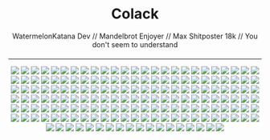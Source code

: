 <div style="text-align: center; margin: 20px 0;">
  <h1>Colack</h1>
  <p>WatermelonKatana Dev // Mandelbrot Enjoyer // Max Shitposter 18k // You don't seem to understand</p>
</div>

<hr>

<p align="center">
  <img src="https://img.shields.io/badge/-JavaScript-F7DF1E?style=flat-square&logo=javascript&logoColor=black">
  <img src="https://img.shields.io/badge/-TypeScript-3178C6?style=flat-square&logo=typescript&logoColor=white">
  <img src="https://img.shields.io/badge/-Python-3776AB?style=flat-square&logo=python&logoColor=white">
  <img src="https://img.shields.io/badge/-C-A8B9CC?style=flat-square&logo=c&logoColor=black">
  <img src="https://img.shields.io/badge/-C%2B%2B-00599C?style=flat-square&logo=cplusplus&logoColor=white">
  <img src="https://img.shields.io/badge/-Java-007396?style=flat-square&logo=java&logoColor=white">
  <img src="https://img.shields.io/badge/-Ruby-CC342D?style=flat-square&logo=ruby&logoColor=white">
  <img src="https://img.shields.io/badge/-Go-00ADD8?style=flat-square&logo=go&logoColor=white">
  <img src="https://img.shields.io/badge/-Rust-000000?style=flat-square&logo=rust&logoColor=white">
  <img src="https://img.shields.io/badge/-Kotlin-0095D5?style=flat-square&logo=kotlin&logoColor=white">
  <img src="https://img.shields.io/badge/-Swift-F05138?style=flat-square&logo=swift&logoColor=white">
  <img src="https://img.shields.io/badge/-PHP-777BB4?style=flat-square&logo=php&logoColor=white">
  <img src="https://img.shields.io/badge/-Perl-39457E?style=flat-square&logo=perl&logoColor=white">
  <img src="https://img.shields.io/badge/-Scala-DC322F?style=flat-square&logo=scala&logoColor=white">
  <img src="https://img.shields.io/badge/-Elixir-4B275F?style=flat-square&logo=elixir&logoColor=white">
  <img src="https://img.shields.io/badge/-Haskell-5D4F85?style=flat-square&logo=haskell&logoColor=white">
  <img src="https://img.shields.io/badge/-Lua-2C2D72?style=flat-square&logo=lua&logoColor=white">
  <img src="https://img.shields.io/badge/-R-276DC3?style=flat-square&logo=r&logoColor=white">
  <img src="https://img.shields.io/badge/-Dart-0175C2?style=flat-square&logo=dart&logoColor=white">
  <img src="https://img.shields.io/badge/-Julia-9558B2?style=flat-square&logo=julia&logoColor=white">
  <img src="https://img.shields.io/badge/-Git-F05032?style=flat-square&logo=git&logoColor=white">
  <img src="https://img.shields.io/badge/-GitHub-181717?style=flat-square&logo=github&logoColor=white">
  <img src="https://img.shields.io/badge/-GitLab-FCA121?style=flat-square&logo=gitlab&logoColor=white">
  <img src="https://img.shields.io/badge/-Bitbucket-0052CC?style=flat-square&logo=bitbucket&logoColor=white">
  <img src="https://img.shields.io/badge/-VS%20Code-007ACC?style=flat-square&logo=visualstudiocode&logoColor=white">
  <img src="https://img.shields.io/badge/-IntelliJ%20IDEA-000000?style=flat-square&logo=intellijidea&logoColor=white">
  <img src="https://img.shields.io/badge/-Neovim-57A143?style=flat-square&logo=neovim&logoColor=white">
  <img src="https://img.shields.io/badge/-Sublime%20Text-FF9800?style=flat-square&logo=sublimetext&logoColor=white">
  <img src="https://img.shields.io/badge/-Docker-2496ED?style=flat-square&logo=docker&logoColor=white">
  <img src="https://img.shields.io/badge/-Kubernetes-326CE5?style=flat-square&logo=kubernetes&logoColor=white">
  <img src="https://img.shields.io/badge/-Jenkins-D24939?style=flat-square&logo=jenkins&logoColor=white">
  <img src="https://img.shields.io/badge/-Ansible-EE0000?style=flat-square&logo=ansible&logoColor=white">
  <img src="https://img.shields.io/badge/-Terraform-623CE4?style=flat-square&logo=terraform&logoColor=white">
  <img src="https://img.shields.io/badge/-AWS-232F3E?style=flat-square&logo=amazonaws&logoColor=white">
  <img src="https://img.shields.io/badge/-Azure-0078D4?style=flat-square&logo=microsoftazure&logoColor=white">
  <img src="https://img.shields.io/badge/-Google%20Cloud-4285F4?style=flat-square&logo=googlecloud&logoColor=white">
  <img src="https://img.shields.io/badge/-Node.js-339933?style=flat-square&logo=nodedotjs&logoColor=white">
  <img src="https://img.shields.io/badge/-GraphQL-E10098?style=flat-square&logo=graphql&logoColor=white">
  <img src="https://img.shields.io/badge/-Swagger-85EA2D?style=flat-square&logo=swagger&logoColor=white">
  <img src="https://img.shields.io/badge/-Postman-FF6C37?style=flat-square&logo=postman&logoColor=white">
  <img src="https://img.shields.io/badge/-Insomnia-4000BF?style=flat-square&logo=insomnia&logoColor=white">
  <img src="https://img.shields.io/badge/-Mustache-000000?style=flat-square&logo=mustache&logoColor=white">
  <img src="https://img.shields.io/badge/-Sass-CC6699?style=flat-square&logo=sass&logoColor=white">
  <img src="https://img.shields.io/badge/-React.js-61DAFB?style=flat-square&logo=react&logoColor=black">
  <img src="https://img.shields.io/badge/-Angular-DD0031?style=flat-square&logo=angular&logoColor=white">
  <img src="https://img.shields.io/badge/-Jest-15C213?style=flat-square&logo=jest&logoColor=white">
  <img src="https://img.shields.io/badge/-Cypress-17202C?style=flat-square&logo=cypress&logoColor=white">
  <img src="https://img.shields.io/badge/-Mocha-8D6748?style=flat-square&logo=mocha&logoColor=white">
  <img src="https://img.shields.io/badge/-Chai-A30701?style=flat-square&logo=chai&logoColor=white">
  <img src="https://img.shields.io/badge/-Selenium-43B02A?style=flat-square&logo=selenium&logoColor=white">
  <img src="https://img.shields.io/badge/-MongoDB-47A248?style=flat-square&logo=mongodb&logoColor=white">
  <img src="https://img.shields.io/badge/-Redis-DC382D?style=flat-square&logo=redis&logoColor=white">
  <img src="https://img.shields.io/badge/-MySQL-4479A1?style=flat-square&logo=mysql&logoColor=white">
  <img src="https://img.shields.io/badge/-SQLite-003B57?style=flat-square&logo=sqlite&logoColor=white">
  <img src="https://img.shields.io/badge/-Oracle-F80000?style=flat-square&logo=oracle&logoColor=white">
  <img src="https://img.shields.io/badge/-Firebase-FFCA28?style=flat-square&logo=firebase&logoColor=black">
  <img src="https://img.shields.io/badge/-Debian-A81D33?style=flat-square&logo=debian&logoColor=white">
  <img src="https://img.shields.io/badge/-Arch%20Linux-1793D1?style=flat-square&logo=archlinux&logoColor=white">
  <img src="https://img.shields.io/badge/-Garuda%20Linux-00B1D1?style=flat-square&logo=garudalinux&logoColor=white">
  <img src="https://img.shields.io/badge/-Fedora-294172?style=flat-square&logo=fedora&logoColor=white">
  <img src="https://img.shields.io/badge/-Ubuntu-E95420?style=flat-square&logo=ubuntu&logoColor=white">
  <img src="https://img.shields.io/badge/-Kali%20Linux-557C94?style=flat-square&logo=kalilinux&logoColor=white">
  <img src="https://img.shields.io/badge/-Fortran-734F96?style=flat-square&logo=fortran&logoColor=white">
  <img src="https://img.shields.io/badge/-MATLAB-0076A8?style=flat-square&logo=mathworks&logoColor=white">
  <img src="https://img.shields.io/badge/-Shell%20Script-5391FE?style=flat-square&logo=gnubash&logoColor=white">
  <img src="https://img.shields.io/badge/-Pascal-E3F171?style=flat-square&logo=delphi&logoColor=black">
  <img src="https://img.shields.io/badge/-COBOL-3A3A3A?style=flat-square&logo=cobol&logoColor=white">
  <img src="https://img.shields.io/badge/-Vue.js-4FC08D?style=flat-square&logo=vue.js&logoColor=white">
  <img src="https://img.shields.io/badge/-Svelte-FF3E00?style=flat-square&logo=svelte&logoColor=white">
  <img src="https://img.shields.io/badge/-Next.js-000000?style=flat-square&logo=next.js&logoColor=white">
  <img src="https://img.shields.io/badge/-Nuxt.js-00C58E?style=flat-square&logo=nuxt.js&logoColor=white">
  <img src="https://img.shields.io/badge/-Tailwind%20CSS-06B6D4?style=flat-square&logo=tailwindcss&logoColor=white">
  <img src="https://img.shields.io/badge/-Bootstrap-7952B3?style=flat-square&logo=bootstrap&logoColor=white">
  <img src="https://img.shields.io/badge/-Nginx-009639?style=flat-square&logo=nginx&logoColor=white">
  <img src="https://img.shields.io/badge/-Apache-D22128?style=flat-square&logo=apache&logoColor=white">
  <img src="https://img.shields.io/badge/-Grafana-F46800?style=flat-square&logo=grafana&logoColor=white">
  <img src="https://img.shields.io/badge/-Prometheus-E6522C?style=flat-square&logo=prometheus&logoColor=white">
  <img src="https://img.shields.io/badge/-RabbitMQ-FF6600?style=flat-square&logo=rabbitmq&logoColor=white">
  <img src="https://img.shields.io/badge/-Puppet-FFAE1A?style=flat-square&logo=puppet&logoColor=white">
  <img src="https://img.shields.io/badge/-Vagrant-1563FF?style=flat-square&logo=vagrant&logoColor=white">
  <img src="https://img.shields.io/badge/-Zabbix-F05032?style=flat-square&logo=zabbix&logoColor=white">
  <img src="https://img.shields.io/badge/-CockroachDB-6933FF?style=flat-square&logo=cockroachlabs&logoColor=white">
  <img src="https://img.shields.io/badge/-InfluxDB-22ADF6?style=flat-square&logo=influxdb&logoColor=white">
  <img src="https://img.shields.io/badge/-Cassandra-1287B1?style=flat-square&logo=apachecassandra&logoColor=white">
  <img src="https://img.shields.io/badge/-Neo4j-008CC1?style=flat-square&logo=neo4j&logoColor=white">
  <img src="https://img.shields.io/badge/-FreeBSD-AB2B28?style=flat-square&logo=freebsd&logoColor=white">
  <img src="https://img.shields.io/badge/-Alpine%20Linux-0D597F?style=flat-square&logo=alpinelinux&logoColor=white">
  <img src="https://img.shields.io/badge/-Raspberry%20Pi-A22846?style=flat-square&logo=raspberrypi&logoColor=white">
  <img src="https://img.shields.io/badge/-Windows-0078D6?style=flat-square&logo=windows&logoColor=white">
  <img src="https://img.shields.io/badge/-MacOS-000000?style=flat-square&logo=apple&logoColor=white">
  <img src="https://img.shields.io/badge/-Figma-F24E1E?style=flat-square&logo=figma&logoColor=white">
  <img src="https://img.shields.io/badge/-AdobeXD-FF61F6?style=flat-square&logo=adobexd&logoColor=white">
  <img src="https://img.shields.io/badge/-Slack-4A154B?style=flat-square&logo=slack&logoColor=white">
  <img src="https://img.shields.io/badge/-Trello-0079BF?style=flat-square&logo=trello&logoColor=white">
  <img src="https://img.shields.io/badge/-Jira-0052CC?style=flat-square&logo=jira&logoColor=white">
  <img src="https://img.shields.io/badge/-Prolog-E61B23?style=flat-square&logo=prolog&logoColor=white">
  <img src="https://img.shields.io/badge/-Assembly-525252?style=flat-square&logo=assemblyscript&logoColor=white">
  <img src="https://img.shields.io/badge/-Erlang-A90533?style=flat-square&logo=erlang&logoColor=white">
  <img src="https://img.shields.io/badge/-Deno-000000?style=flat-square&logo=deno&logoColor=white">
  <img src="https://img.shields.io/badge/-Webpack-8DD6F9?style=flat-square&logo=webpack&logoColor=black">
  <img src="https://img.shields.io/badge/-MariaDB-003545?style=flat-square&logo=mariadb&logoColor=white">
  <img src="https://img.shields.io/badge/-Couchbase-EA2328?style=flat-square&logo=couchbase&logoColor=white">
  <img src="https://img.shields.io/badge/-ArangoDB-DDE072?style=flat-square&logo=arangodb&logoColor=black">
  <img src="https://img.shields.io/badge/-FaunaDB-3A1AB8?style=flat-square&logo=fauna&logoColor=white">
  <img src="https://img.shields.io/badge/-OpenStack-ED1944?style=flat-square&logo=openstack&logoColor=white">
  <img src="https://img.shields.io/badge/-DigitalOcean-0080FF?style=flat-square&logo=digitalocean&logoColor=white">
  <img src="https://img.shields.io/badge/-Heroku-430098?style=flat-square&logo=heroku&logoColor=white">
  <img src="https://img.shields.io/badge/-Netlify-00C7B7?style=flat-square&logo=netlify&logoColor=white">
  <img src="https://img.shields.io/badge/-Vercel-000000?style=flat-square&logo=vercel&logoColor=white">
  <img src="https://img.shields.io/badge/-Elastic%20Stack-005571?style=flat-square&logo=elasticstack&logoColor=white">
  <img src="https://img.shields.io/badge/-New%20Relic-008C99?style=flat-square&logo=newrelic&logoColor=white">
  <img src="https://img.shields.io/badge/-Datadog-632CA6?style=flat-square&logo=datadog&logoColor=white">
  <img src="https://img.shields.io/badge/-Canva-00C4CC?style=flat-square&logo=canva&logoColor=white">
  <img src="https://img.shields.io/badge/-Notion-000000?style=flat-square&logo=notion&logoColor=white">
  <img src="https://img.shields.io/badge/-Obsidian-483699?style=flat-square&logo=obsidian&logoColor=white">
  <img src="https://img.shields.io/badge/-Miro-050038?style=flat-square&logo=miro&logoColor=white">
  <img src="https://img.shields.io/badge/-Atom-66595C?style=flat-square&logo=atom&logoColor=white">
  <img src="https://img.shields.io/badge/-Eclipse%20IDE-2C2255?style=flat-square&logo=eclipseide&logoColor=white">
  <img src="https://img.shields.io/badge/-Xcode-1575F9?style=flat-square&logo=xcode&logoColor=white">
  <img src="https://img.shields.io/badge/-Emacs-7F5AB6?style=flat-square&logo=gnuemacs&logoColor=white">
  <img src="https://img.shields.io/badge/-Persona%204%20Golden-F6E264?style=flat-square&logo=playstation&logoColor=black">
  <img src="https://img.shields.io/badge/-Persona%205-F0001B?style=flat-square&logo=playstation&logoColor=white">
  <img src="https://img.shields.io/badge/-Plants%20vs%20Zombies-87C03F?style=flat-square&logo=ea&logoColor=white">
  <img src="https://img.shields.io/badge/-4chan-228B22?style=flat-square&logo=4chan&logoColor=white">
  <img src="https://img.shields.io/badge/-Reddit-FF4500?style=flat-square&logo=reddit&logoColor=white">
  <img src="https://img.shields.io/badge/-X-1DA1F2?style=flat-square&logo=twitter&logoColor=white">
  <img src="https://img.shields.io/badge/-Discord-5865F2?style=flat-square&logo=discord&logoColor=white">
  <img src="https://img.shields.io/badge/-Memes-FF69B4?style=flat-square&logo=meme&logoColor=black">
  <img src="https://img.shields.io/badge/-Stack%20Overflow-F58025?style=flat-square&logo=stackoverflow&logoColor=white">
  <img src="https://img.shields.io/badge/-Hacker%20Rank-2EC866?style=flat-square&logo=hackerrank&logoColor=white">
  <img src="https://img.shields.io/badge/-World%20Dominating%20Skills-ECEFF4?style=flat-square&logo=crown&logoColor=black">
  <img src="https://img.shields.io/badge/-Certified%20Shitposter-FF69B4?style=flat-square&logo=pepe&logoColor=white">
  <img src="https://img.shields.io/badge/-Opera%20Browser-FF1B2D?style=flat-square&logo=opera&logoColor=white">
  <img src="https://img.shields.io/badge/-Android-3DDC84?style=flat-square&logo=android&logoColor=white">
  <img src="https://img.shields.io/badge/-Open%20Source%20Crazy%20Person-FCC624?style=flat-square&logo=opensourceinitiative&logoColor=black">
  <img src="https://img.shields.io/badge/-Cat%20Enjoyer-FFD700?style=flat-square&logo=cat&logoColor=black">
  <img src="https://img.shields.io/badge/-Sticker%20Enjoyer-FF69B4?style=flat-square&logo=smile&logoColor=white">
  <img src="https://img.shields.io/badge/-Pothead-98FB98?style=flat-square&logo=leaf&logoColor=green">
  <img src="https://img.shields.io/badge/-Femboy-FFB6C1?style=flat-square&logo=pride&logoColor=white">
  <img src="https://img.shields.io/badge/-Arch%20btw-1793D1?style=flat-square&logo=archlinux&logoColor=white">
  <img src="https://img.shields.io/badge/-Serial%20Experiments%20Lain-FF5E8E?style=flat-square&logo=neuralnetwork&logoColor=white">
  <img src="https://img.shields.io/badge/-Trigun-FF6347?style=flat-square&logo=gun&logoColor=white">
  <img src="https://img.shields.io/badge/-JoJo's%20Bizarre%20Adventure-8A2BE2?style=flat-square&logo=star&logoColor=white">
  <img src="https://img.shields.io/badge/-Cowboy%20Bebop-000000?style=flat-square&logo=cowboy&logoColor=white">
  <img src="https://img.shields.io/badge/-Powered%20by%20Caffeine-2E8B57?style=flat-square&logo=caffeine&logoColor=white">
  <img src="https://img.shields.io/badge/-404%20Not%20Found-FF0000?style=flat-square&logo=error&logoColor=white">
  <img src="https://img.shields.io/badge/-MySQL%20is%20My%20Religion-4479A1?style=flat-square&logo=mysql&logoColor=white">
  <img src="https://img.shields.io/badge/-Will%20Code%20for%20Pizza-F8A300?style=flat-square&logo=pizza&logoColor=white">
  <img src="https://img.shields.io/badge/-I%20Break%20Things-DC143C?style=flat-square&logo=breaking&logoColor=white">
  <img src="https://img.shields.io/badge/-I%20Make%20Bugs%20Disappear-4B0082?style=flat-square&logo=bug&logoColor=white">
  <img src="https://img.shields.io/badge/-Not%20Addicted%20to%20Games-1E90FF?style=flat-square&logo=gaming&logoColor=white">
  <img src="https://img.shields.io/badge/-Too%20Much%20FOMO-FF6347?style=flat-square&logo=fomo&logoColor=white">
  <img src="https://img.shields.io/badge/-Gamer%20by%20Day%2C%20Sleepy%20by%20Night-00FF7F?style=flat-square&logo=gamepad&logoColor=white">
  <img src="https://img.shields.io/badge/-I%20Have%20Seen%20The%20Entire%20Internet-32CD32?style=flat-square&logo=internet&logoColor=white">
  <img src="https://img.shields.io/badge/-YouTube%20Rabbit%20Hole%20Survivor-FF0000?style=flat-square&logo=youtube&logoColor=white">
  <img src="https://img.shields.io/badge/-Fluent%20in%20Sarcasm-808080?style=flat-square&logo=sarcasm&logoColor=white">
  <img src="https://img.shields.io/badge/-Too%20Cool%20for%20Normal-0000FF?style=flat-square&logo=ice&logoColor=white">
  <img src="https://img.shields.io/badge/-Lurker%20on%204chan-4C4C4C?style=flat-square&logo=4chan&logoColor=white">
  <img src="https://img.shields.io/badge/-I%20Read%20Reddit%20More%20Than%20I%20Should-FF4500?style=flat-square&logo=reddit&logoColor=white">
  <img src="https://img.shields.io/badge/-X%20Marks%20the%20Spot-1DA1F2?style=flat-square&logo=x&logoColor=white">
  <img src="https://img.shields.io/badge/-I%20Could%20Be%20Coding%2C%20But%20I%27m%20Here-FF1493?style=flat-square&logo=error&logoColor=white">
  <img src="https://img.shields.io/badge/-Professional%20Keyboard%20Warrior-9C27B0?style=flat-square&logo=keyboard&logoColor=white">
  <img src="https://img.shields.io/badge/-Will%20Fight%20You%20in%20the%20DMs-FF0000?style=flat-square&logo=message&logoColor=white">
  <img src="https://img.shields.io/badge/-Certified%20Weeb-F0A0A0?style=flat-square&logo=anime&logoColor=white">
  <img src="https://img.shields.io/badge/-I%20Have%20No%20Idea%20What%20I%27m%20Doing-FFD700?style=flat-square&logo=confused&logoColor=white">
  <img src="https://img.shields.io/badge/-A.I.%20Could%20Do%20This%20Better-0000FF?style=flat-square&logo=ai&logoColor=white">
  <img src="https://img.shields.io/badge/-Ctrl%2BAlt%2BDel%20to%20Restart%20My%20Life-1E90FF?style=flat-square&logo=keyboard&logoColor=white">
  <img src="https://img.shields.io/badge/-I%27m%20Just%20Here%20for%20the%20Free%20Trial-FFD700?style=flat-square&logo=free&logoColor=white">

</p>
